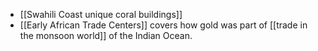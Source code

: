 
- [[Swahili Coast unique coral buildings]]
- [[Early African Trade Centers]] covers how gold was part of [[trade in the monsoon world]] of the Indian Ocean. 